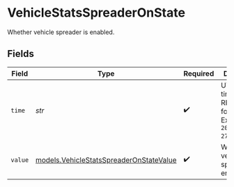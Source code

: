 # VehicleStatsSpreaderOnState

Whether vehicle spreader is enabled.


## Fields

| Field                                                                                    | Type                                                                                     | Required                                                                                 | Description                                                                              | Example                                                                                  |
| ---------------------------------------------------------------------------------------- | ---------------------------------------------------------------------------------------- | ---------------------------------------------------------------------------------------- | ---------------------------------------------------------------------------------------- | ---------------------------------------------------------------------------------------- |
| `time`                                                                                   | *str*                                                                                    | :heavy_check_mark:                                                                       | UTC timestamp in RFC 3339 format. Example: `2020-01-27T07:06:25Z`.                       | 2020-01-27T07:06:25Z                                                                     |
| `value`                                                                                  | [models.VehicleStatsSpreaderOnStateValue](../models/vehiclestatsspreaderonstatevalue.md) | :heavy_check_mark:                                                                       | Whether vehicle spreader is enabled.                                                     | On                                                                                       |
